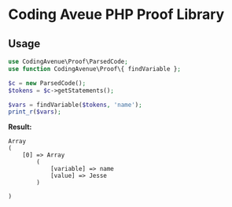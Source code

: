 # Coding Aveue PHP Proof Library

## Usage

```php
use CodingAvenue\Proof\ParsedCode;
use function CodingAvenue\Proof\{ findVariable };

$c = new ParsedCode();
$tokens = $c->getStatements();

$vars = findVariable($tokens, 'name');
print_r($vars);
```

**Result:**
```
Array
(
    [0] => Array
        (
            [variable] => name
            [value] => Jesse
        )

)

```
